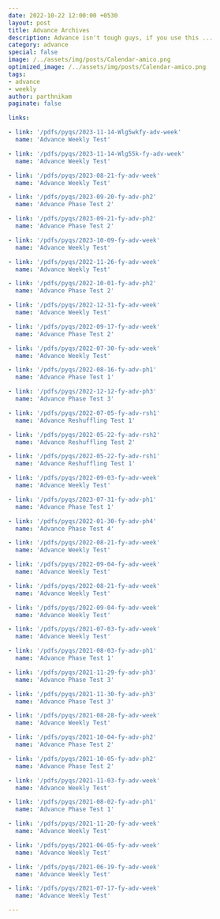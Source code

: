 ```yaml
---
date: 2022-10-22 12:00:00 +0530
layout: post
title: Advance Archives
description: Advance isn't tough guys, if you use this ...
category: advance
special: false
image: /../assets/img/posts/Calendar-amico.png
optimized_image: /../assets/img/posts/Calendar-amico.png
tags: 
- advance
- weekly
author: parthnikam
paginate: false

links:

- link: '/pdfs/pyqs/2023-11-14-Wlg5wkfy-adv-week'
  name: 'Advance Weekly Test'

- link: '/pdfs/pyqs/2023-11-14-Wlg55k-fy-adv-week'
  name: 'Advance Weekly Test'

- link: '/pdfs/pyqs/2023-08-21-fy-adv-week'
  name: 'Advance Weekly Test'

- link: '/pdfs/pyqs/2023-09-20-fy-adv-ph2'
  name: 'Advance Phase Test 2'

- link: '/pdfs/pyqs/2023-09-21-fy-adv-ph2'
  name: 'Advance Phase Test 2'

- link: '/pdfs/pyqs/2023-10-09-fy-adv-week'
  name: 'Advance Weekly Test'

- link: '/pdfs/pyqs/2022-11-26-fy-adv-week'
  name: 'Advance Weekly Test'

- link: '/pdfs/pyqs/2022-10-01-fy-adv-ph2'
  name: 'Advance Phase Test 2'

- link: '/pdfs/pyqs/2022-12-31-fy-adv-week'
  name: 'Advance Weekly Test'

- link: '/pdfs/pyqs/2022-09-17-fy-adv-week'
  name: 'Advance Phase Test 2'

- link: '/pdfs/pyqs/2022-07-30-fy-adv-week'
  name: 'Advance Weekly Test'

- link: '/pdfs/pyqs/2022-08-16-fy-adv-ph1'
  name: 'Advance Phase Test 1'

- link: '/pdfs/pyqs/2022-12-12-fy-adv-ph3'
  name: 'Advance Phase Test 3'

- link: '/pdfs/pyqs/2022-07-05-fy-adv-rsh1'
  name: 'Advance Reshuffling Test 1'

- link: '/pdfs/pyqs/2022-05-22-fy-adv-rsh2'
  name: 'Advance Reshuffling Test 2'

- link: '/pdfs/pyqs/2022-05-22-fy-adv-rsh1'
  name: 'Advance Reshuffling Test 1'

- link: '/pdfs/pyqs/2022-09-03-fy-adv-week'
  name: 'Advance Weekly Test'

- link: '/pdfs/pyqs/2023-07-31-fy-adv-ph1'
  name: 'Advance Phase Test 1'

- link: '/pdfs/pyqs/2022-01-30-fy-adv-ph4'
  name: 'Advance Phase Test 4'

- link: '/pdfs/pyqs/2022-08-21-fy-adv-week'
  name: 'Advance Weekly Test'

- link: '/pdfs/pyqs/2022-09-04-fy-adv-week'
  name: 'Advance Weekly Test'

- link: '/pdfs/pyqs/2022-08-21-fy-adv-week'
  name: 'Advance Weekly Test'

- link: '/pdfs/pyqs/2022-09-04-fy-adv-week'
  name: 'Advance Weekly Test'

- link: '/pdfs/pyqs/2021-07-03-fy-adv-week'
  name: 'Advance Weekly Test'

- link: '/pdfs/pyqs/2021-08-03-fy-adv-ph1'
  name: 'Advance Phase Test 1'

- link: '/pdfs/pyqs/2021-11-29-fy-adv-ph3'
  name: 'Advance Phase Test 3'

- link: '/pdfs/pyqs/2021-11-30-fy-adv-ph3'
  name: 'Advance Phase Test 3'

- link: '/pdfs/pyqs/2021-08-28-fy-adv-week'
  name: 'Advance Weekly Test'

- link: '/pdfs/pyqs/2021-10-04-fy-adv-ph2'
  name: 'Advance Phase Test 2'

- link: '/pdfs/pyqs/2021-10-05-fy-adv-ph2'
  name: 'Advance Phase Test 2'

- link: '/pdfs/pyqs/2021-11-03-fy-adv-week'
  name: 'Advance Weekly Test'

- link: '/pdfs/pyqs/2021-08-02-fy-adv-ph1'
  name: 'Advance Phase Test 1'

- link: '/pdfs/pyqs/2021-11-20-fy-adv-week'
  name: 'Advance Weekly Test'

- link: '/pdfs/pyqs/2021-06-05-fy-adv-week'
  name: 'Advance Weekly Test'

- link: '/pdfs/pyqs/2021-06-19-fy-adv-week'
  name: 'Advance Weekly Test'

- link: '/pdfs/pyqs/2021-07-17-fy-adv-week'
  name: 'Advance Weekly Test'

---
```

